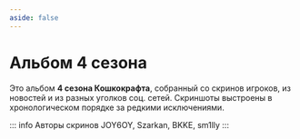 ```yaml
---
aside: false
---
```


# Альбом 4 сезона

Это альбом **4 сезона Кошкокрафта**, собранный со скринов игроков, из новостей и из разных уголков соц. сетей. Скриншоты выстроены в хронологическом порядке за редкими исключениями.

::: info Авторы скринов
JOY6OY, Szarkan, BKKE, sm1lly
::: 

<Album season="4season" />